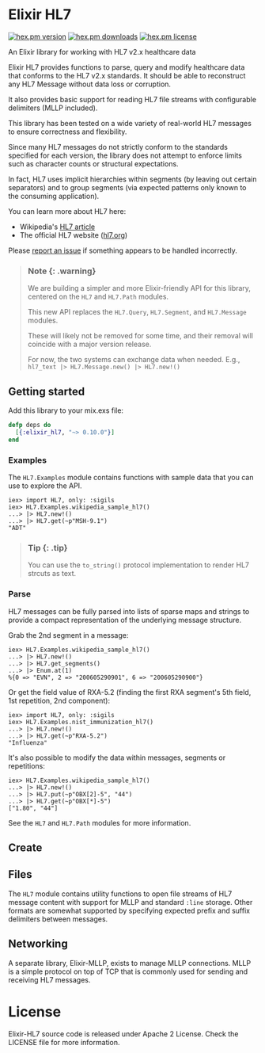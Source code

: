 # Elixir HL7 

<!-- MDOC !-->

[![hex.pm version](https://img.shields.io/hexpm/v/elixir_hl7.svg)](https://hex.pm/packages/elixir_hl7) 
[![hex.pm downloads](https://img.shields.io/hexpm/dt/elixir_hl7.svg)](https://hex.pm/packages/elixir_hl7)
[![hex.pm license](https://img.shields.io/hexpm/l/elixir_hl7.svg)](https://hex.pm/packages/elixir_hl7)

An Elixir library for working with HL7 v2.x healthcare data 

Elixir HL7 provides functions to parse, query and modify healthcare data that conforms to the HL7 v2.x standards. 
It should be able to reconstruct any HL7 Message without data loss or corruption.

It also provides basic support for reading HL7 file streams with configurable delimiters (MLLP included). 

This library has been tested on a wide variety of real-world HL7 messages to ensure correctness and flexibility. 

Since many HL7 messages do not strictly conform to the standards specified for each version, the library does not
attempt to enforce limits such as character counts or structural expectations. 

In fact, HL7 uses implicit hierarchies within segments (by leaving out certain separators) and to group segments
(via expected patterns only known to the consuming application).


You can learn more about HL7 here:
* Wikipedia's [HL7 article](https://en.wikipedia.org/wiki/Health_Level_7)
* The official HL7 website ([hl7.org](http://www.hl7.org/index.cfm))

Please [report an issue](https://github.com/HCA-Healthcare/elixir-hl7/issues) if something appears to be handled incorrectly.

> ### Note {: .warning}
>
> We are building a simpler and more Elixir-friendly API for this library, centered on
> the `HL7` and `HL7.Path` modules. 
> 
> This new API replaces the `HL7.Query`, `HL7.Segment`, and `HL7.Message` modules. 
> 
> These will likely not be removed for some time, and their
> removal will coincide with a major version release. 
> 
> For now, the two systems can exchange data when needed.
> E.g., `hl7_text |> HL7.Message.new() |> HL7.new!()`

## Getting started

Add this library to your mix.exs file:

```elixir
defp deps do
  [{:elixir_hl7, "~> 0.10.0"}]
end
```

### Examples 

The `HL7.Examples` module contains functions with sample data that you can use to explore the API.

    iex> import HL7, only: :sigils
    iex> HL7.Examples.wikipedia_sample_hl7()
    ...> |> HL7.new!()
    ...> |> HL7.get(~p"MSH-9.1")
    "ADT" 

> ### Tip {: .tip}
> You can use the `to_string()` protocol implementation to render HL7 strcuts as text.

### Parse

HL7 messages can be fully parsed into lists of sparse maps and strings to provide a compact representation 
of the underlying message structure.

Grab the 2nd segment in a message:

    iex> HL7.Examples.wikipedia_sample_hl7()
    ...> |> HL7.new!()
    ...> |> HL7.get_segments()
    ...> |> Enum.at(1)
    %{0 => "EVN", 2 => "200605290901", 6 => "200605290900"}

Or get the field value of RXA-5.2 (finding the first RXA segment's 5th field, 1st repetition, 2nd component):

    iex> import HL7, only: :sigils
    iex> HL7.Examples.nist_immunization_hl7()
    ...> |> HL7.new!()
    ...> |> HL7.get(~p"RXA-5.2")
    "Influenza"
   
It's also possible to modify the data within messages, segments or repetitions:

    iex> HL7.Examples.wikipedia_sample_hl7()
    ...> |> HL7.new!()
    ...> |> HL7.put(~p"OBX[2]-5", "44")
    ...> |> HL7.get(~p"OBX[*]-5")
    ["1.80", "44"]
        
See the `HL7` and `HL7.Path` modules for more information.

## Create


## Files

The `HL7` module contains utility functions to open file streams of HL7 message content with support for MLLP and standard `:line` storage. 
Other formats are somewhat supported by specifying expected prefix and suffix delimiters between messages.

## Networking

A separate library, Elixir-MLLP, exists to manage MLLP connections. MLLP is a simple protocol on top of TCP that is commonly used for sending and receiving HL7 messages. 

# License

Elixir-HL7 source code is released under Apache 2 License. Check the LICENSE file for more information.
